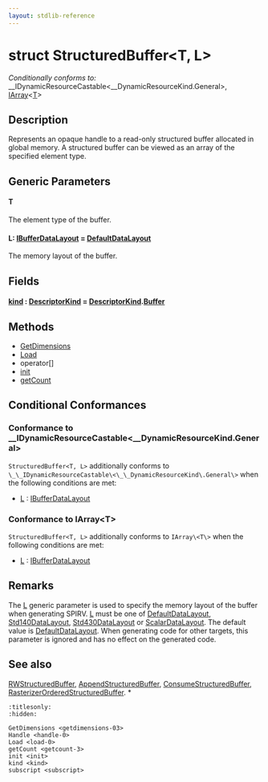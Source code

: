 ```yaml
---
layout: stdlib-reference
---
```


# struct StructuredBuffer\<T, L\>

*Conditionally conforms to:* \_\_IDynamicResourceCastable\<\_\_DynamicResourceKind\.General\>, [IArray](../../../interfaces/iarray-01/index.html)\<[T](../../../interfaces/iarray-01/index.html#typeparam-T)\>

## Description

Represents an opaque handle to a read-only structured buffer allocated in global memory.
A structured buffer can be viewed as an array of the specified element type.

## Generic Parameters

####  <a id="typeparam-T"></a>T
The element type of the buffer.

####  <a id="typeparam-L"></a>L: [IBufferDataLayout](../../../interfaces/ibufferdatalayout-017b/index.html) = [DefaultDataLayout](../../defaultdatalayout-07b/index.html)
The memory layout of the buffer.


## Fields

####  <a id="decl-kind"></a>[kind](../kind.html) : [DescriptorKind](../../descriptorkind-0a/index.html) = [DescriptorKind](../../descriptorkind-0a/index.html)\.[Buffer](../../descriptorkind-0a/index.html#decl-Buffer)

## Methods

* [GetDimensions](../getdimensions-03.html)
* [Load](../load-0.html)
* operator\[\]
* [init](../init.html)
* [getCount](../getcount-3.html)

## Conditional Conformances

### Conformance to \_\_IDynamicResourceCastable\<\_\_DynamicResourceKind\.General\>
`StructuredBuffer<T, L>` additionally conforms to `\_\_IDynamicResourceCastable\<\_\_DynamicResourceKind\.General\>` when the following conditions are met:

  * [L](.html#typeparam-L) : [IBufferDataLayout](../../../interfaces/ibufferdatalayout-017b/index.html)
### Conformance to IArray\<T\>
`StructuredBuffer<T, L>` additionally conforms to `IArray\<T\>` when the following conditions are met:

  * [L](.html#typeparam-L) : [IBufferDataLayout](../../../interfaces/ibufferdatalayout-017b/index.html)
## Remarks


The <span class='code'><a href=".html#typeparam-L" class="code_type">L</a></span> generic parameter is used to specify the memory layout of the buffer when
generating SPIRV.
<span class='code'><a href=".html#typeparam-L" class="code_type">L</a></span> must be one of <span class='code'><a href="../../defaultdatalayout-07b/index.html" class="code_type">DefaultDataLayout</a></span>, <span class='code'><a href="../../std140datalayout-06a/index.html" class="code_type">Std140DataLayout</a></span>, <span class='code'><a href="../../std430datalayout-06a/index.html" class="code_type">Std430DataLayout</a></span> or <span class='code'><a href="../../scalardatalayout-06a/index.html" class="code_type">ScalarDataLayout</a></span>.
The default value is <span class='code'><a href="../../defaultdatalayout-07b/index.html" class="code_type">DefaultDataLayout</a></span>.
When generating code for other targets, this parameter is ignored and has no effect on the generated code.

## See also

<span class='code'><a href="../../rwstructuredbuffer-012c/index.html" class="code_type">RWStructuredBuffer</a></span>, <span class='code'><a href="../../appendstructuredbuffer-06g/index.html" class="code_type">AppendStructuredBuffer</a></span>, <span class='code'><a href="../../consumestructuredbuffer-07h/index.html" class="code_type">ConsumeStructuredBuffer</a></span>, <span class='code'><a href="../../rasterizerorderedstructuredbuffer-0ahr/index.html" class="code_type">RasterizerOrderedStructuredBuffer</a></span>.
*



```{toctree}
:titlesonly:
:hidden:

GetDimensions <getdimensions-03>
Handle <handle-0>
Load <load-0>
getCount <getcount-3>
init <init>
kind <kind>
subscript <subscript>
```
